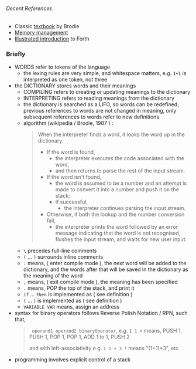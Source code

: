 ###### Decent References
- Classic [textbook](https://www.forth.com/starting-forth/) by Brodie
- [Memory management](https://stackoverflow.com/a/40050230/1378390)
- [Illustrated introduction](https://ratfactor.com/forth/forth_talk_2023.html) to Forth 

### Briefly


- WORDS refer to tokens of the language 
  - the lexing rules are very simple, and whitespace matters, e.g. `1+1` is interpreted as one token, not three
- the DICTIONARY stores words and their meanings
  - COMPILING refers to creating or updating meanings to the dictionary
  - INTERPRETING refers to reading meanings from the dictionary
  - the dictionary is searched as a LIFO, so words can be redefined; previous references to words are not changed in meaning, only subsequent references to words refer to new definitions
  - algorithm (wikipedia / Brodie, 1987 ) :
    > When the interpreter finds a word, it looks the word up in the dictionary.
    >   - If the word is found,
    >     - the interpreter executes the code associated with the word,
    >     - and then returns to parse the rest of the input stream.
    >   - If the word isn't found,
    >     - the word is assumed to be a number and an attempt is made to convert it into a number and push it on the stack;
    >     - if successful,
    >       - the interpreter continues parsing the input stream.
    >   - Otherwise, if both the lookup and the number conversion fail,
    >     - the interpreter prints the word followed by an error message indicating that the word is not recognised, flushes the input stream, and waits for new user input.
  - `\` precedes full-line comments 
  - `(` ... `)` surrounds inline comments
  - `:` means, ( enter compile mode ), the next word will be added to the
      dictionary, and the words after that will be saved in the dictionary as the meaning of the word
  - `;` means, ( exit compile mode ), the meaning has been specified 
  - `.` means, POP the top of the stack, and print it
  - `if` ... `then` is implemented as ( see definition )
  - `(` ... `)` is implemented as ( see definition )
  - `VARIABLE VAR` means, assign an address
- syntax for binary operators follows Reverse Polish Notation / RPN, such that,
  > ` operand1 operand2 binaryOperator`, e.g. `1 1 +` means, PUSH 1, PUSH 1, POP 1, POP 1, ADD 1 to 1, PUSH 2
  >
  > and with left-associativity e.g. `1 1 + 3 *` means "(1+1)*3", etc.
- programming involves explicit control of a stack
